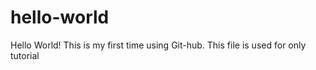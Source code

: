 # hello-world

Hello World!
This is my first time using Git-hub.
This file is used for only tutorial
